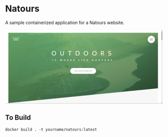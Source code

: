 # Natours

A sample containerized application for a Natours website.

![Site Splash](splash.png)
## To Build
```
docker build . -t yourname/natours:latest
```

